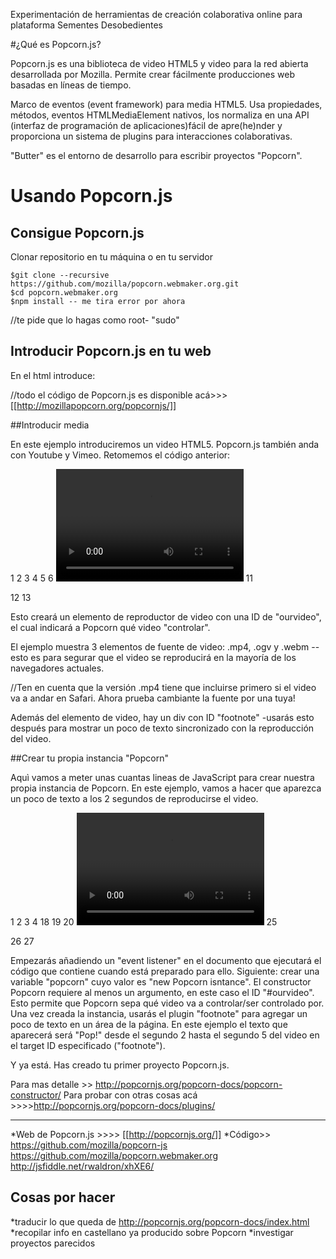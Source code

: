 
Experimentación de herramientas de creación colaborativa online para plataforma Sementes Desobedientes 



#¿Qué es Popcorn.js?


Popcorn.js es una biblioteca de video HTML5 y video para la red abierta desarrollada por Mozilla. Permite crear fácilmente producciones web basadas en líneas de tiempo. 

Marco de eventos (event framework) para media HTML5. Usa propiedades, métodos, eventos HTMLMediaElement nativos, los normaliza en una API (interfaz de programación de aplicaciones)fácil de apre(he)nder y proporciona un sistema de plugins para interacciones colaborativas. 


"Butter" es el entorno de desarrollo para escribir proyectos "Popcorn".


# Usando Popcorn.js

## Consigue Popcorn.js

Clonar repositorio en tu máquina o en tu servidor

    $git clone --recursive https://github.com/mozilla/popcorn.webmaker.org.git
    $cd popcorn.webmaker.org
    $npm install -- me tira error por ahora

//te pide que lo hagas como root- "sudo"

## Introducir Popcorn.js en tu web

En el html introduce: 

   <html>
     <head>
       <script src="http://popcornjs.org/code/dist/popcorn-complete.js"></script>
     </head>
     <body>
     </body>
   </html>

//todo el código de Popcorn.js es disponible acá>>> [[http://mozillapopcorn.org/popcornjs/]]

##Introducir media

En este ejemplo introduciremos un video HTML5. Popcorn.js también anda con Youtube y Vimeo. Retomemos el código anterior: 


 1   <html>
 2     <head>
 3       <script src="http://popcornjs.org/code/dist/popcorn-complete.min.js"></script>
 4     </head>
 5     <body>
 6       <video height="180" width="300" id="ourvideo">
 7         <source src="http://videos.mozilla.org/serv/webmademovies/popcornplug.mp4">
 8         <source src="http://videos.mozilla.org/serv/webmademovies/popcornplug.ogv">
 9         <source src="http://videos.mozilla.org/serv/webmademovies/popcornplug.webm">
10       </video>
11       <div id="footnote"></div>
12     </body>
13   </html>

Esto creará un elemento de reproductor de video con una ID de "ourvideo", el cual indicará a Popcorn qué video "controlar".

El ejemplo muestra 3 elementos de fuente de video: .mp4, .ogv y .webm --esto es para segurar que el video se reproducirá en la mayoría de los navegadores actuales. 

//Ten en cuenta que la versión .mp4 tiene que incluirse primero si el video va a andar en Safari.
Ahora prueba cambiante la fuente por una tuya! 

Además del elemento de video, hay un div con ID "footnote" -usarás esto después para mostrar un poco de texto sincronizado con la reproducción del video. 

##Crear tu propia instancia "Popcorn" 

Aquì vamos a meter unas cuantas lineas de JavaScript para crear nuestra propia instancia de Popcorn. En este ejemplo, vamos a hacer que aparezca un poco de texto a los 2 segundos de reproducirse el video. 


 1   <html>
 2     <head>
 3       <script src="http://popcornjs.org/code/dist/popcorn-complete.js"></script>
 4       <script>
 5         document.addEventListener( "DOMContentLoaded", function() {
 6 
 7           var popcorn = Popcorn( "#ourvideo" );
 8 
 9           popcorn.footnote({
10             start: 2,
11             end: 5,
12             target: "footnote",
13             text: "Pop!"
14           });
15 
16         }, false );
17       </script>
18     </head>
19     <body>
20       <video height="180" width="300" id="ourvideo">
21         <source src="http://videos.mozilla.org/serv/webmademovies/popcornplug.mp4">
22         <source src="http://videos.mozilla.org/serv/webmademovies/popcornplug.ogv">
23         <source src="http://videos.mozilla.org/serv/webmademovies/popcornplug.webm">
24       </video>
25       <div id="footnote"></div>
26     </body>
27   </html>

Empezarás añadiendo un "event listener" en el documento que ejecutará el código que contiene cuando está preparado para ello. Siguiente: crear una variable "popcorn" cuyo valor es "new Popcorn isntance". El constructor Popcorn requiere al menos un argumento, en este caso el ID "#ourvideo". Esto permite que Popcorn sepa qué video va a controlar/ser controlado por. Una vez creada la instancia, usarás el plugin "footnote" para agregar un poco de texto en un área de la página. En este ejemplo el texto que aparecerá será "Pop!" desde el segundo 2 hasta el segundo 5 del video en el target ID especificado ("footnote").

Y ya está. Has creado tu primer proyecto Popcorn.js. 

Para mas detalle >> http://popcornjs.org/popcorn-docs/popcorn-constructor/
Para probar con otras cosas acá >>>>http://popcornjs.org/popcorn-docs/plugins/

---------------------------------------------------------
*Web de Popcorn.js >>>>  [[http://popcornjs.org/]]
*Código>>
https://github.com/mozilla/popcorn-js
https://github.com/mozilla/popcorn.webmaker.org
http://jsfiddle.net/rwaldron/xhXE6/



## Cosas por hacer

*traducir lo que queda de http://popcornjs.org/popcorn-docs/index.html
*recopilar info en castellano ya producido sobre Popcorn
*investigar proyectos parecidos


